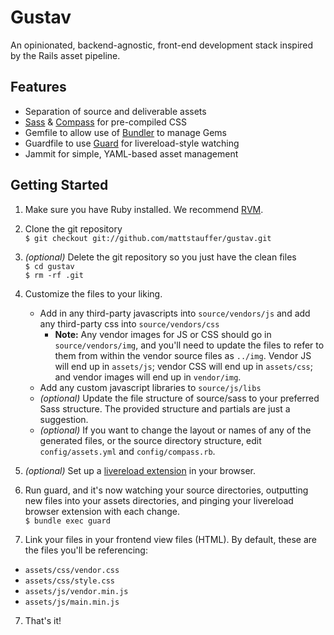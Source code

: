 Gustav
======

An opinionated, backend-agnostic, front-end development stack inspired by the Rails asset pipeline.

Features
--------
* Separation of source and deliverable assets
* [Sass](http://sass-lang.com/) & [Compass](http://compass-style.org/) for pre-compiled CSS
* Gemfile to allow use of [Bundler](http://gembundler.com/v1.3/gemfile.html) to manage Gems
* Guardfile to use [Guard](https://github.com/guard/guard) for livereload-style watching
* Jammit for simple, YAML-based asset management

Getting Started
---------------
1. Make sure you have Ruby installed. We recommend [RVM](http://net.tutsplus.com/tutorials/ruby/how-to-install-ruby-on-a-mac/).
2. Clone the git repository  
  `$ git checkout git://github.com/mattstauffer/gustav.git`

3. *(optional)* Delete the git repository so you just have the clean files  
   `$ cd gustav`  
   `$ rm -rf .git`

4. Customize the files to your liking. 

    * Add in any third-party javascripts into `source/vendors/js` and add any third-party css into `source/vendors/css`
  	    * **Note:** Any vendor images for JS or CSS should go in `source/vendors/img`, and you'll need to update the files to refer to them from within the vendor source files as `../img`. Vendor JS will end up in `assets/js`; vendor CSS will end up in `assets/css`; and vendor images will end up in `vendor/img`.
  	* Add any custom javascript libraries to `source/js/libs`
    * *(optional)* Update the file structure of source/sass to your preferred Sass structure. The provided structure and partials are just a suggestion.
    * *(optional)* If you want to change the layout or names of any of the generated files, or the source directory structure, edit `config/assets.yml` and `config/compass.rb`.

5. *(optional)* Set up a [livereload extension](http://feedback.livereload.com/knowledgebase/articles/86242-how-do-i-install-and-use-the-browser-extensions-) in your browser.

5. Run guard, and it's now watching your source directories, outputting new files into your assets directories, and pinging your livereload browser extension with each change.  
  `$ bundle exec guard`

6. Link your files in your frontend view files (HTML). By default, these are the files you'll be referencing:
  * `assets/css/vendor.css`
  * `assets/css/style.css`
  * `assets/js/vendor.min.js`
  * `assets/js/main.min.js`

7. That's it!
